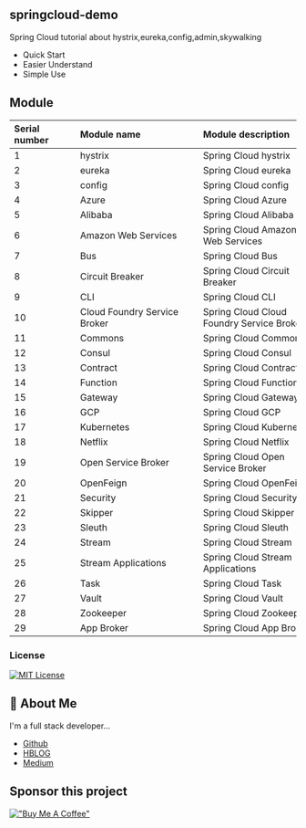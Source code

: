 ## springcloud-demo

Spring Cloud  tutorial about hystrix,eureka,config,admin,skywalking

 - Quick Start
 - Easier Understand
 - Simple Use

## Module

| <div style="text-align: left;width:100px;">Serial number </div> | <div style="text-align: left;width:200px;">Module name</div> | <div style="text-align: left;width:200px;">Module description </div> | <div style="text-align: left;width:100px;">docs</div>                  | status|
|:----------------------------------------------------|:-------------------------------------------------------------|:---------------------------------------------------------------------|:----------------------|:------|
| 1                                                   | hystrix                                                      | Spring Cloud hystrix                                                 | [CN](###) / [EN](###) | 	todo |
| 2                                                   | eureka                                                       | Spring Cloud eureka                                                  | [CN](###) / [EN](###) | 	todo |
| 3                                                   | config                                                       | Spring Cloud config                                                  | [CN](###) / [EN](###) | 	todo |
| 4                                                   | Azure                                                        | Spring Cloud Azure                                                   | [CN](###) / [EN](###) | 	todo |
| 5                                                   | Alibaba                                                      | Spring Cloud Alibaba                                                 | [CN](###) / [EN](###) | 	todo |
| 6                                                   | Amazon Web Services                                          | Spring Cloud Amazon Web Services                                     | [CN](###) / [EN](###) | 	todo |
| 7                                                   | Bus                                                          | Spring Cloud Bus                                                     | [CN](###) / [EN](###) | 	todo |
| 8                                                   | Circuit Breaker                                              | Spring Cloud Circuit Breaker                                         | [CN](###) / [EN](###) | 	todo |
| 9                                                   | CLI                                                          | Spring Cloud CLI                                                     | [CN](###) / [EN](###) | 	todo |
| 10                                                  | Cloud Foundry Service Broker                                 | Spring Cloud Cloud Foundry Service Broker                            | [CN](###) / [EN](###) | 	todo |
| 11                                                  | Commons                                                      | Spring Cloud Commons                                                 | [CN](###) / [EN](###) | 	todo |
| 12                                                  | Consul                                                       | Spring Cloud Consul                                                  | [CN](###) / [EN](###) | 	todo |
| 13                                                  | Contract                                                     | Spring Cloud Contract                                                | [CN](###) / [EN](###) | 	todo |
| 14                                                  | Function                                                     | Spring Cloud Function                                                | [CN](###) / [EN](###) | 	todo |
| 15                                                  | Gateway                                                      | Spring Cloud Gateway                                                 | [CN](###) / [EN](###) | 	todo |
| 16                                                  | GCP                                                          | Spring Cloud GCP                                                     | [CN](###) / [EN](###) | 	todo |
| 17                                                  | Kubernetes                                                   | Spring Cloud Kubernetes                                              | [CN](###) / [EN](###) | 	todo |
| 18                                                  | Netflix                                                      | Spring Cloud Netflix                                                 | [CN](###) / [EN](###) | 	todo |
| 19                                                  | Open Service Broker                                          | Spring Cloud Open Service Broker                                     | [CN](###) / [EN](###) | 	todo |
| 20                                                  | OpenFeign                                                    | Spring Cloud OpenFeign                                               | [CN](###) / [EN](###) | 	todo |
| 21                                                  | Security                                                     | Spring Cloud Security                                                | [CN](###) / [EN](###) | 	todo |
| 22                                                  | Skipper                                                      | Spring Cloud Skipper                                                 | [CN](###) / [EN](###) | 	todo |
| 23                                                  | Sleuth                                                       | Spring Cloud Sleuth                                                  | [CN](###) / [EN](###) | 	todo |
| 24                                                  | Stream                                                       | Spring Cloud Stream                                                  | [CN](###) / [EN](###) | 	todo |
| 25                                                  | Stream Applications                                          | Spring Cloud Stream Applications                                     | [CN](###) / [EN](###) | 	todo |
| 26                                                  | Task                                                         | Spring Cloud Task                                                    | [CN](###) / [EN](###) | 	todo |
| 27                                                  | Vault                                                        | Spring Cloud Vault                                                   | [CN](###) / [EN](###) | 	todo |
| 28                                                  | Zookeeper                                                    | Spring Cloud Zookeeper                                               | [CN](###) / [EN](###) | 	todo |
| 29                                                  | App Broker                                                   | Spring Cloud App Broker                                              | [CN](###) / [EN](###) | 	todo |


### License

[![MIT License](https://img.shields.io/badge/License-MIT-green.svg)](http://opensource.org/licenses/MIT)

## 🚀 About Me
I'm a full stack developer...

- [Github](https://github.com/Harries)
- [HBLOG](http://www.liuhaihua.cn/)
- [Medium](https://jxausea.medium.com/)

## Sponsor this project

[!["Buy Me A Coffee"](https://www.buymeacoffee.com/assets/img/custom_images/orange_img.png)](https://buymeacoffee.com/harries)
